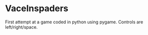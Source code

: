 # VaceInspaders

First attempt at a game coded in python using pygame.
Controls are left/right/space.
